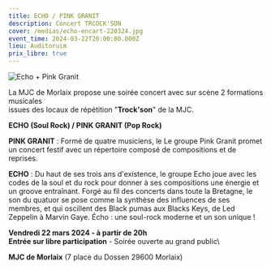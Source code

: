 ```yaml
---
title: ECHO / PINK GRANIT
description: Concert TRCOCK'SON
cover: /medias/echo-encart-220324.jpg
event_time: 2024-03-22T20:00:00.000Z
lieu: Auditoruim
prix_libre: true
---
```

![Echo + Pink Granit](/medias/visuelpage-echo-p.granit-web.jpg "Concert Trock'Son / 22 mars 2024")

La MJC de Morlaix propose une soirée concert avec sur scène 2 formations musicales \
issues des locaux de répétition "**Trock'son**" de la MJC. 

**ECHO (Soul Rock) / PINK GRANIT (Pop Rock)**

**PINK GRANIT** : Formé de quatre musiciens, le Le groupe Pink Granit promet un concert festif avec un répertoire composé de compositions et de reprises.

**ECHO** : Du haut de ses trois ans d'existence, le groupe Echo joue avec les codes de la soul et du rock pour donner à ses compositions une énergie et un groove entraînant. Forgé au fil des concerts dans toute la Bretagne, le son du quatuor se pose comme la synthèse des influences de ses membres, et qui oscillent des Black pumas aux Blacks Keys, de Led Zeppelin à Marvin Gaye. Écho : une soul-rock moderne et un son unique !

**Vendredi 22 mars 2024 - à partir de 20h**
\
**Entrée sur libre participation** - Soirée ouverte au grand public\

**MJC de Morlaix** (7 place du Dossen 29600 Morlaix)